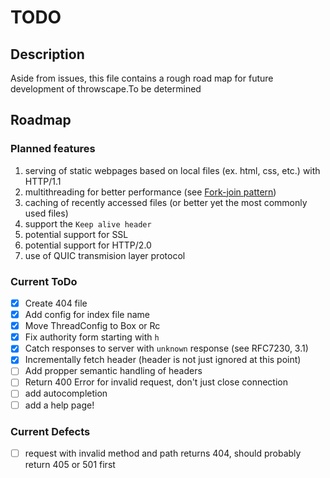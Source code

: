 # TODO

## Description
Aside from issues, this file contains a rough road map for future development of throwscape.To be determined

## Roadmap
### Planned features
1. serving of static webpages based on local files (ex. html, css, etc.) with HTTP/1.1
2. multithreading for better performance (see [Fork-join pattern](https://en.wikipedia.org/wiki/Fork%E2%80%93join_model))
3. caching of recently accessed files (or better yet the most commonly used files)
5. support the `Keep alive header`
4. potential support for SSL
5. potential support for HTTP/2.0
6. use of QUIC transmision layer protocol

### Current ToDo
- [x] Create 404 file
- [x] Add config for index file name
- [x] Move ThreadConfig to Box or Rc
- [x] Fix authority form starting with `h`
- [x] Catch responses to server with `unknown` response (see RFC7230, 3.1)
- [x] Incrementally fetch header (header is not just ignored at this point)
- [ ] Add propper semantic handling of headers
- [ ] Return 400 Error for invalid request, don't just close connection
- [ ] add autocompletion
- [ ] add a help page!

### Current Defects
- [ ] request with invalid method and path returns 404, should probably return 405 or 501 first
